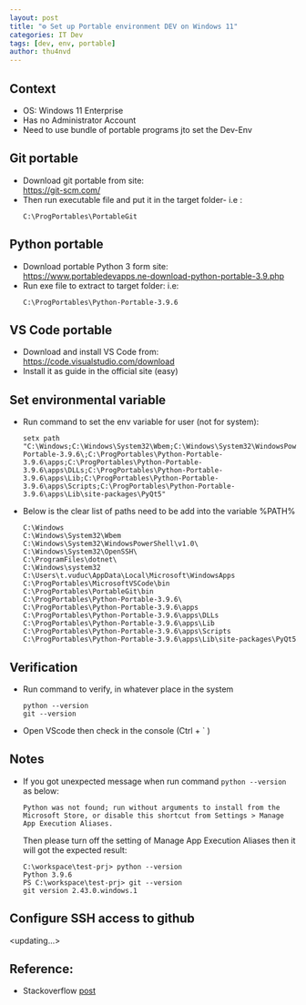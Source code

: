 ```yaml
---
layout: post
title: "⚙️ Set up Portable environment DEV on Windows 11"
categories: IT Dev
tags: [dev, env, portable]
author: thu4nvd
---
```



## Context
- OS: Windows 11 Enterprise  
- Has no Administrator Account   
- Need to use bundle of portable programs jto set the Dev-Env  

## Git portable 
- Download git portable from site:   
  https://git-scm.com/   
- Then run executable file and put it in the target folder- i.e : 
  ```
  C:\ProgPortables\PortableGit
  ```
   
## Python portable
- Download portable Python 3 form site:   
  https://www.portabledevapps.ne-download-python-portable-3.9.php 
- Run exe file to extract to target folder: i.e: 
  ```
  C:\ProgPortables\Python-Portable-3.9.6
  ```
   
## VS Code portable 
- Download and install VS Code from:  
  https://code.visualstudio.com/download
- Install it as guide in the official site (easy)

## Set environmental variable 
- Run command to set the env variable for user (not for system):
   ```
   setx path  "C:\Windows;C:\Windows\System32\Wbem;C:\Windows\System32\WindowsPowerShell\v1.0\;C:\Windows\System32\OpenSSH\;C:\ProgramFiles\dotnet\;C:\Windows\system32;C:\Users\t.vuduc\AppData\Local\Microsoft\WindowsApps;C:\ProgPortables\MicrosoftVSCode\bin;C:\ProgPortables\PortableGit\bin;C:\ProgPortables\Python-Portable-3.9.6\;C:\ProgPortables\Python-Portable-3.9.6\apps;C:\ProgPortables\Python-Portable-3.9.6\apps\DLLs;C:\ProgPortables\Python-Portable-3.9.6\apps\Lib;C:\ProgPortables\Python-Portable-3.9.6\apps\Scripts;C:\ProgPortables\Python-Portable-3.9.6\apps\Lib\site-packages\PyQt5"
   ```
- Below is the clear list of paths need to be add into the variable %PATH%
   ```
   C:\Windows
   C:\Windows\System32\Wbem
   C:\Windows\System32\WindowsPowerShell\v1.0\
   C:\Windows\System32\OpenSSH\
   C:\ProgramFiles\dotnet\
   C:\Windows\system32
   C:\Users\t.vuduc\AppData\Local\Microsoft\WindowsApps
   C:\ProgPortables\MicrosoftVSCode\bin
   C:\ProgPortables\PortableGit\bin
   C:\ProgPortables\Python-Portable-3.9.6\
   C:\ProgPortables\Python-Portable-3.9.6\apps
   C:\ProgPortables\Python-Portable-3.9.6\apps\DLLs
   C:\ProgPortables\Python-Portable-3.9.6\apps\Lib
   C:\ProgPortables\Python-Portable-3.9.6\apps\Scripts
   C:\ProgPortables\Python-Portable-3.9.6\apps\Lib\site-packages\PyQt5
   ```

## Verification 
- Run command to verify, in whatever place in the system
  ```
  python --version
  git --version
  ```
- Open VScode then check in the console (Ctrl + ` )
   
## Notes 
- If you got unexpected message when run command `python --version` as below:  
   ```
   Python was not found; run without arguments to install from the Microsoft Store, or disable this shortcut from Settings > Manage App Execution Aliases.
   ```
  Then please turn off the setting of Manage App Execution Aliases then it will got the expected result:  
  ```
  C:\workspace\test-prj> python --version
  Python 3.9.6
  PS C:\workspace\test-prj> git --version
  git version 2.43.0.windows.1
  ```
 
## Configure SSH access to github
   <updating...>

## Reference: 
- Stackoverflow [post](https://stackoverflow.com/questions/9546324/adding-a-directory-to-the-path-environment-variable-in-windows)
